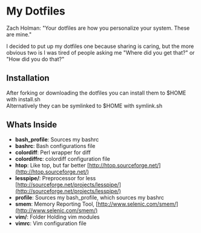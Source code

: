 # My Dotfiles

Zach Holman: "Your dotfiles are how you personalize your system. These are mine."

I decided to put up my dotfiles one because sharing is caring, but the more obvious two is I was
tired of people asking me "Where did you get that?" or "How did you do that?"

## Installation

After forking or downloading the dotfiles you can install them to $HOME with install.sh  
Alternatively they can be symlinked to $HOME with symlink.sh

## Whats Inside

- **bash_profile**: Sources my bashrc 
- **bashrc**:  Bash configurations file
- **colordiff**: Perl wrapper for diff 
- **colordiffrc**: colordiff configuration file
- **htop**: Like top, but far better [http://htop.sourceforge.net/](http://htop.sourceforge.net/)
- **lesspipe/**: Preprocessor for less [http://sourceforge.net/projects/lesspipe/](http://sourceforge.net/projects/lesspipe/)
- **profile**: Sources my bash_profile, which sources my bashrc
- **smem**:  Memory Reporting Tool, [http://www.selenic.com/smem/](http://www.selenic.com/smem/)
- **vim/**: Folder Holding vim modules
- **vimrc**: Vim configuration file

